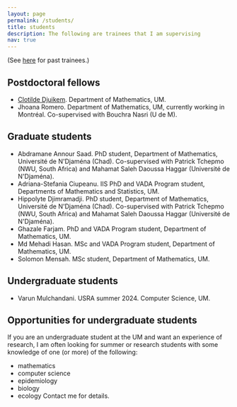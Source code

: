 ```yaml
---
layout: page
permalink: /students/
title: students
description: The following are trainees that I am supervising
nav: true
---
```


(See [here](https://julien-arino.github.io/past-students/) for past trainees.)

## Postdoctoral fellows
- [Clotilde Djuikem](https://scholar.google.com/citations?user=i2_8ZtsAAAAJ). Department of Mathematics, UM.
- Jhoana Romero. Department of Mathematics, UM, currently working in Montréal. Co-supervised with Bouchra Nasri (U de M).


## Graduate students
- Abdramane Annour Saad. PhD student, Department of Mathematics, Université de N'Djaména (Chad). Co-supervised with Patrick Tchepmo (NWU, South Africa) and Mahamat Saleh Daoussa Haggar (Université de N'Djaména).
- Adriana-Stefania Ciupeanu. IIS PhD and VADA Program student, Departments of Mathematics and Statistics, UM.
- Hippolyte Djimramadji. PhD student, Department of Mathematics, Université de N'Djaména (Chad). Co-supervised with Patrick Tchepmo (NWU, South Africa) and Mahamat Saleh Daoussa Haggar (Université de N'Djaména).
- Ghazale Farjam. PhD and VADA Program student, Department of Mathematics, UM.
- Md Mehadi Hasan. MSc and VADA Program student, Department of Mathematics, UM.
- Solomon Mensah. MSc student, Department of Mathematics, UM.

## Undergraduate students
- Varun Mulchandani. USRA summer 2024. Computer Science, UM.

## Opportunities for undergraduate students
If you are an undergraduate student at the UM and want an experience of research, I am often looking for summer or research students with some knowledge of one (or more) of the following:
- mathematics
- computer science
- epidemiology
- biology
- ecology
Contact me for details.
